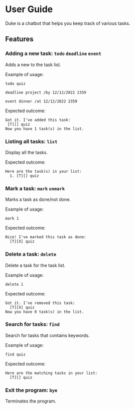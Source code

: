# User Guide
Duke is a chatbot that helps you keep track of various tasks.

## Features
### Adding a new task: `todo` `deadline` `event`

Adds a new to the task list.

Example of usage: 

`todo quiz`

`deadline project /by 12/12/2022 2359`

`event dinner /at 12/12/2022 2359`

Expected outcome:

```
Got it. I've added this task:
 [T][] quiz
Now you have 1 task(s) in the list.
```
### Listing all tasks: `list`

Display all the tasks.

Expected outcome:

```
Here are the task(s) in your list:
  1. [T][] quiz
```
### Mark a task: `mark` `unmark`

Marks a task as done/not done.

Example of usage:

`mark 1`

Expected outcome:
```
Nice! I've marked this task as done:
  [T][X] quiz
```

### Delete a task: `delete`

Delete a task for the task list.

Example of usage:

`delete 1`

Expected outcome:
```
Got it. I've removed this task:
  [T][X] quiz
Now you have 0 task(s) in the list.
```

### Search for tasks: `find`

Search for tasks that contains keywords.

Example of usage:

`find quiz`

Expected outcome:
```
Here are the matching tasks in your list:
  [T][] quiz
```

### Exit the program: `bye`

Terminates the program.



